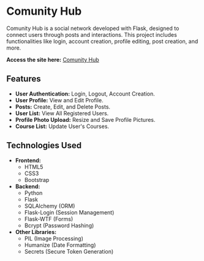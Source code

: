 # Comunity Hub

Comunity Hub is a social network developed with Flask, designed to connect users through posts and interactions. This
project includes functionalities like login, account creation, profile editing, post creation, and more.

**Access the site here:** [Comunity Hub](https://comunity-hub-production.up.railway.app/)

## Features

- **User Authentication:** Login, Logout, Account Creation.
- **User Profile:** View and Edit Profile.
- **Posts:** Create, Edit, and Delete Posts.
- **User List:** View All Registered Users.
- **Profile Photo Upload:** Resize and Save Profile Pictures.
- **Course List:** Update User's Courses.

## Technologies Used

- **Frontend:**
    - HTML5
    - CSS3
    - Bootstrap
- **Backend:**
    - Python
    - Flask
    - SQLAlchemy (ORM)
    - Flask-Login (Session Management)
    - Flask-WTF (Forms)
    - Bcrypt (Password Hashing)
- **Other Libraries:**
    - PIL (Image Processing)
    - Humanize (Date Formatting)
    - Secrets (Secure Token Generation)